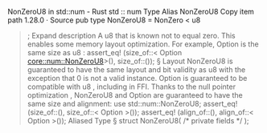 NonZeroU8 in std::num - Rust
std
::
num
Type Alias
NonZeroU8
Copy item path
1.28.0
·
Source
pub type NonZeroU8 =
NonZero
<
u8
>;
Expand description
A
u8
that is known not to equal zero.
This enables some memory layout optimization.
For example,
Option<NonZeroU8>
is the same size as
u8
:
assert_eq!
(size_of::<
Option
<core::num::NonZeroU8>>(), size_of::<u8>());
§
Layout
NonZeroU8
is guaranteed to have the same layout and bit validity as
u8
with the exception that
0
is not a valid instance.
Option<NonZeroU8>
is guaranteed to be compatible with
u8
,
including in FFI.
Thanks to the
null pointer optimization
,
NonZeroU8
and
Option<NonZeroU8>
are guaranteed to have the same size and alignment:
use
std::num::NonZeroU8;
assert_eq!
(size_of::<NonZeroU8>(), size_of::<
Option
<NonZeroU8>>());
assert_eq!
(align_of::<NonZeroU8>(), align_of::<
Option
<NonZeroU8>>());
Aliased Type
§
struct NonZeroU8(
/* private fields */
);